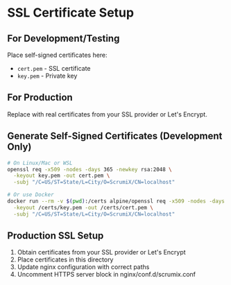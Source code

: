 # SSL Certificate Setup

## For Development/Testing
Place self-signed certificates here:
- `cert.pem` - SSL certificate
- `key.pem` - Private key

## For Production
Replace with real certificates from your SSL provider or Let's Encrypt.

## Generate Self-Signed Certificates (Development Only)
```bash
# On Linux/Mac or WSL
openssl req -x509 -nodes -days 365 -newkey rsa:2048 \
  -keyout key.pem -out cert.pem \
  -subj "/C=US/ST=State/L=City/O=ScrumiX/CN=localhost"

# Or use Docker
docker run --rm -v $(pwd):/certs alpine/openssl req -x509 -nodes -days 365 -newkey rsa:2048 \
  -keyout /certs/key.pem -out /certs/cert.pem \
  -subj "/C=US/ST=State/L=City/O=ScrumiX/CN=localhost"
```

## Production SSL Setup
1. Obtain certificates from your SSL provider or Let's Encrypt
2. Place certificates in this directory
3. Update nginx configuration with correct paths
4. Uncomment HTTPS server block in nginx/conf.d/scrumix.conf
